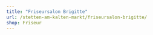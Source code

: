 ```yaml
---
title: "Friseursalon Brigitte"
url: /stetten-am-kalten-markt/friseursalon-brigitte/
shop: Friseur
---
```

